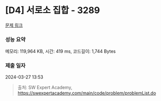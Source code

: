 # [D4] 서로소 집합 - 3289 

[문제 링크](https://swexpertacademy.com/main/code/problem/problemDetail.do?contestProbId=AWBJKA6qr2oDFAWr) 

### 성능 요약

메모리: 119,964 KB, 시간: 419 ms, 코드길이: 1,744 Bytes

### 제출 일자

2024-03-27 13:53



> 출처: SW Expert Academy, https://swexpertacademy.com/main/code/problem/problemList.do